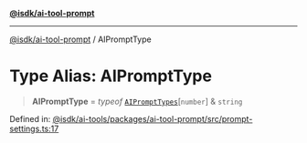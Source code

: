 [**@isdk/ai-tool-prompt**](../README.md)

***

[@isdk/ai-tool-prompt](../globals.md) / AIPromptType

# Type Alias: AIPromptType

> **AIPromptType** = *typeof* [`AIPromptTypes`](../variables/AIPromptTypes.md)\[`number`\] & `string`

Defined in: [@isdk/ai-tools/packages/ai-tool-prompt/src/prompt-settings.ts:17](https://github.com/isdk/ai-tool-prompt.js/blob/1daf0234c6beea84df91d95a5a6b8f901fbeace7/src/prompt-settings.ts#L17)
